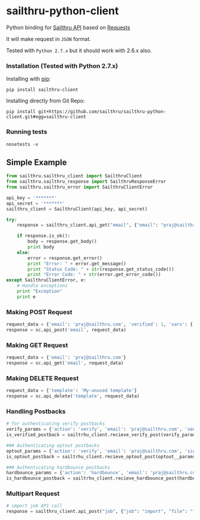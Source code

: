 sailthru-python-client
====================

Python binding for [Sailthru API](http://getstarted.sailthru.com/api) based on [Requests](https://github.com/kennethreitz/requests)

It will make request in `JSON` format.

Tested with `Python 2.7.x` but it should work with 2.6.x also.

### Installation (Tested with Python 2.7.x)

Installing with [pip](http://www.pip-installer.org/):

    pip install sailthru-client

Installing directly from Git Repo:
    
    pip install git+https://github.com/sailthru/sailthru-python-client.git#egg=sailthru-client
    
### Running tests
    nosetests -v

Simple Example
--------
``` python
from sailthru.sailthru_client import SailthruClient
from sailthru.sailthru_response import SailthruResponseError
from sailthru.sailthru_error import SailthruClientError

api_key = '*******'
api_secret = '*******'
sailthru_client = SailthruClient(api_key, api_secret)

try:
    response = sailthru_client.api_get("email", {"email": "praj@sailthru.com"})

    if response.is_ok():
        body = response.get_body()
        print body
    else:
        error = response.get_error()
        print "Error: " + error.get_message()
        print "Status Code: " + str(response.get_status_code())
        print "Error Code: " + str(error.get_error_code())
except SailthruClientError, e:
    # Handle exceptions
    print "Exception"
    print e
```

### Making POST Request
``` python
request_data = {'email': 'praj@sailthru.com', 'verified': 1, 'vars': {'name': 'Prajwal Tuladhar', 'address': {'city': 'Jackson Heights', 'zip': 11372, 'state': 'NY'}}, 'twitter': 'infynyxx'}
response = sc.api_post('email', request_data)
```

### Making GET Request
``` python
request_data = {'email': 'praj@sailthru.com'}
response = sc.api_get('email', request_data)
```

### Making DELETE Request
``` python
request_data = {'template': 'My-unused template'}
response = sc.api_delete('template', request_data)
```

### Handling Postbacks
``` python
# for authenticating verify postbacks
verify_params = {'action': 'verify', 'email': 'praj@sailthru.com', 'send_id': 'TE8EZ3-LmosnAgAA', 'sig': 'generated_signature'}
is_verified_postback = sailtrhu_client.recieve_verify_post(verify_params)

### Authenticating optout postbacks
optout_params = {'action': 'verify', 'email': 'praj@sailthru.com', 'sig': 'generated_signature'}
is_optout_postback = sailtrhu_client.recieve_optout_post(optout__params)

### Authenticating hardbounce postbacks
hardbounce_params = {'action': 'hardbounce', 'email': 'praj@sailthru.com', 'sig': 'generated_signature'}
is_hardbounce_postback = sailtrhu_client.recieve_hardbounce_post(hardbounce_params)
```
    
### Multipart Request
``` python
# import job API call
response = sailthru_client.api_post("job", {"job": "import", "file": "file_location", "list": "Python-List"}, ['file'])
```
